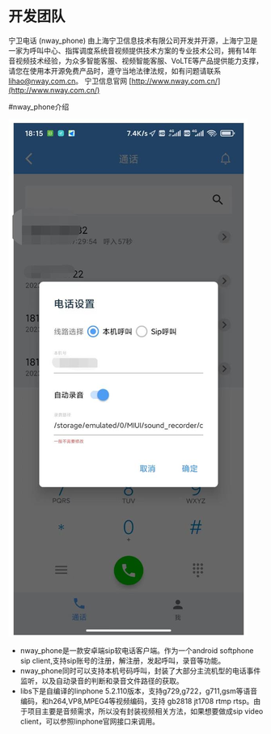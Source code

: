 # 开发团队

宁卫电话 (nway_phone) 由上海宁卫信息技术有限公司开发并开源，上海宁卫是一家为呼叫中心、指挥调度系统音视频提供技术方案的专业技术公司，拥有14年音视频技术经验，为众多智能客服、视频智能客服、VoLTE等产品提供能力支撑，请您在使用本开源免费产品时，遵守当地法律法规，如有问题请联系 lihao@nway.com.cn。 宁卫信息官网 [http://www.nway.com.cn/](http://www.nway.com.cn/)

#nway_phone介绍

![nway_phone截图](./nway_phone.jpg)

- nway_phone是一款安卓端sip软电话客户端。作为一个android softphone sip client,支持sip账号的注册，解注册，发起呼叫，录音等功能。
- nway_phone同时可以支持本机号码呼叫，封装了大部分主流机型的电话事件监听，以及自动录音的判断和录音文件路径的获取。
- libs下是自编译的linphone 5.2.110版本，支持g729,g722，g711,gsm等语音编码，和h264,VP8,MPEG4等视频编码，支持 gb2818 jt1708 rtmp rtsp。由于项目主要是音频需求，所以没有封装视频相关方法，如果想要做成sip video client，可以参照linphone官网接口来调用。
